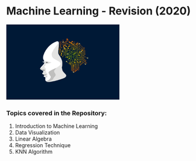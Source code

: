 # Machine Learning - Revision (2020)

<img src="Images/intro.gif" height=200px width=300px>

### Topics covered in the Repository:
1. Introduction to Machine Learning
2. Data Visualization
3. Linear Algebra
4. Regression Technique
5. KNN Algorithm 

